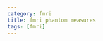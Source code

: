 ```yaml
---
category: fmri
title: fmri phantom measures 
tags: [fmri]
---
```


<script type="text/javascript" src="http://code.jquery.com/jquery-1.9.1.min.js"></script>
<script type="text/javascript" src="http://code.highcharts.com/highcharts.js"></script>
<script type="text/javascript" src="http://code.highcharts.com/modules/data.js"></script>

<script type="text/javascript">

databr0s = [
{  csvfile:  '../assets/fmri_0.csv',  div:  "#container0",  x:  "Week Number",  title:  "Mean",               y: "mean"    },
{  csvfile:  '../assets/fmri_1.csv',  div:  "#container1",  x:  "Week Number",  title:  "Standard Deviation", y: "stddev"  },
{  csvfile:  '../assets/fmri_2.csv',  div:  "#container2",  x:  "Week Number",  title:  "% fluctuation",      y: "% fluctuation"  },
{  csvfile:  '../assets/fmri_3.csv',  div:  "#container3",  x:  "Week Number",  title:  "Drift",              y: "Drift"          },
{  csvfile:  '../assets/fmri_4.csv',  div:  "#container4",  x:  "Week Number",  title:  "SNR",                y: "SNR"            },
{  csvfile:  '../assets/fmri_5.csv',  div:  "#container5",  x:  "Week Number",  title:  "SFNR",               y: "SFNR"           },
{  csvfile:  '../assets/fmri_6.csv',  div:  "#container6",  x:  "Week Number",  title:  "RDC",                y: "RDC"            },
]; 

$(document).ready(function() {
  for (var i = 0; i < databr0s.length; i++ ) {
    (function (bro) {
      $.get(bro.csvfile, function(csv) {
        $(bro.div).highcharts({
          chart: { type: 'line' },
          data:  { csv: csv },
          title: { text: bro.title },
          yAxis: { title: { text: bro.y } }, 
          xAxis: { title: { text: bro.x } }
          });
      }, "text");
    })(bro = databr0s[i]); 
  }
});
</script>

<div id="container0" style="width: 600px; height: 400px; margin: 1em 1em; float: left;"></div>
<div id="container1" style="width: 600px; height: 400px; margin: 1em 1em; float: left;"></div>
<div id="container2" style="width: 600px; height: 400px; margin: 1em 1em; float: left;"></div>
<div id="container3" style="width: 600px; height: 400px; margin: 1em 1em; float: left;"></div>
<div id="container4" style="width: 600px; height: 400px; margin: 1em 1em; float: left;"></div>
<div id="container5" style="width: 600px; height: 400px; margin: 1em 1em; float: left;"></div>
<div id="container6" style="width: 600px; height: 400px; margin: 1em 1em; float: left;"></div>
